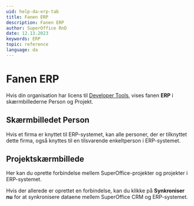 ```yaml
---
uid: help-da-erp-tab
title: Fanen ERP
description: Fanen ERP
author: SuperOffice RnD
date: 12.13.2023
keywords: ERP
topic: reference
language: da
---
```


# Fanen ERP

Hvis din organisation har licens til [Developer Tools][1], vises fanen **ERP** i skærmbillederne Person og Projekt.

## Skærmbilledet Person

Hvis et firma er knyttet til ERP-systemet, kan alle personer, der er tilknyttet dette firma, også knyttes til en tilsvarende enkeltperson i ERP-systemet.

## Projektskærmbillede

Her kan du oprette forbindelse mellem SuperOffice-projekter og projekter i ERP-systemet.

Hvis der allerede er oprettet en forbindelse, kan du klikke på **Synkroniser nu** for at synkronisere dataene mellem SuperOffice CRM og ERP-systemet.

<!-- Referenced links -->
[1]: https://docs.superoffice.com/en/admin/license/expander-services/tool-box.html

<!-- Referenced images -->
